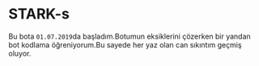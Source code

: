 # STARK-s

Bu bota ``01.07.2019``da başladım.Botumun eksiklerini çözerken bir yandan bot kodlama öğreniyorum.Bu sayede her yaz olan can sıkıntım geçmiş oluyor.
